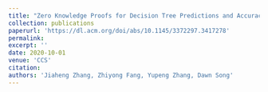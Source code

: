```yaml
---
title: "Zero Knowledge Proofs for Decision Tree Predictions and Accuracy"
collection: publications
paperurl: 'https://dl.acm.org/doi/abs/10.1145/3372297.3417278'
permalink:
excerpt: ''
date: 2020-10-01
venue: 'CCS'
citation: 
authors: 'Jiaheng Zhang, Zhiyong Fang, Yupeng Zhang, Dawn Song'
---
```


